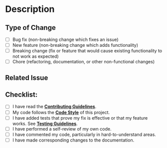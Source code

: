 # Description

<!--
Thank you for your contribution! Please provide a clear and concise description of what this PR does.
-->

## Type of Change

<!-- Check all that apply -->
- [ ] Bug fix (non-breaking change which fixes an issue)
- [ ] New feature (non-breaking change which adds functionality)
- [ ] Breaking change (fix or feature that would cause existing functionality to not work as expected)
- [ ] Chore (refactoring, documentation, or other non-functional changes)

## Related Issue

<!-- If this PR addresses an open issue, please link to it here. Ex: Closes #123 -->


## Checklist:

- [ ] I have read the [**Contributing Guidelines**](/CONTRIBUTING.md).
- [ ] My code follows the [**Code Style**](/docs/contributing/code-style.md) of this project.
- [ ] I have added tests that prove my fix is effective or that my feature works. See [**Testing Guidelines**](/docs/contributing/testing.md).
- [ ] I have performed a self-review of my own code.
- [ ] I have commented my code, particularly in hard-to-understand areas.
- [ ] I have made corresponding changes to the documentation.